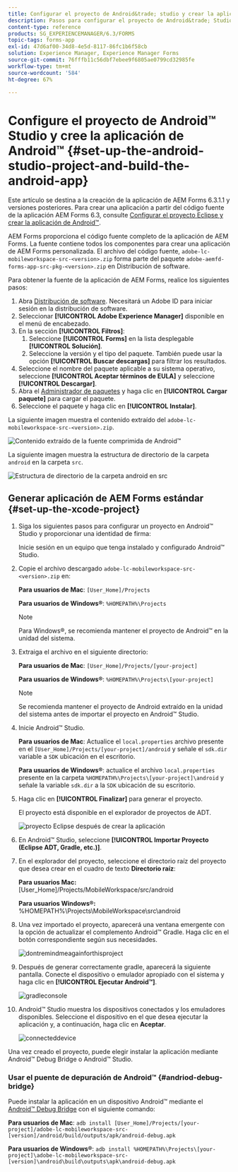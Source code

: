 ```yaml
---
title: Configurar el proyecto de Android&trade; studio y crear la aplicación de Android&trade;
description: Pasos para configurar el proyecto de Android&trade; Studio y crear el instalador para la aplicación de Adobe Experience Manager AEM () Forms
content-type: reference
products: SG_EXPERIENCEMANAGER/6.3/FORMS
topic-tags: forms-app
exl-id: 47d6af00-34d8-4e5d-8117-86fc1b6f58cb
solution: Experience Manager, Experience Manager Forms
source-git-commit: 76fffb11c56dbf7ebee9f6805ae0799cd32985fe
workflow-type: tm+mt
source-wordcount: '584'
ht-degree: 67%

---
```


# Configure el proyecto de Android™ Studio y cree la aplicación de Android™ {#set-up-the-android-studio-project-and-build-the-android-app}

Este artículo se destina a la creación de la aplicación de AEM Forms 6.3.1.1 y versiones posteriores. Para crear una aplicación a partir del código fuente de la aplicación AEM Forms 6.3, consulte [Configurar el proyecto Eclipse y crear la aplicación de Android™](/help/forms/using/setup-eclipse-project-build-installer.md).

AEM Forms proporciona el código fuente completo de la aplicación de AEM Forms. La fuente contiene todos los componentes para crear una aplicación de AEM Forms personalizada. El archivo del código fuente, `adobe-lc-mobileworkspace-src-<version>.zip` forma parte del paquete `adobe-aemfd-forms-app-src-pkg-<version>.zip` en Distribución de software.

Para obtener la fuente de la aplicación de AEM Forms, realice los siguientes pasos:

1. Abra [Distribución de software](https://experience.adobe.com/downloads). Necesitará un Adobe ID para iniciar sesión en la distribución de software.
1. Seleccionar **[!UICONTROL Adobe Experience Manager]** disponible en el menú de encabezado.
1. En la sección **[!UICONTROL Filtros]**:
   1. Seleccione **[!UICONTROL Forms]** en la lista desplegable **[!UICONTROL Solución]**.
   2. Seleccione la versión y el tipo del paquete. También puede usar la opción **[!UICONTROL Buscar descargas]** para filtrar los resultados.
1. Seleccione el nombre del paquete aplicable a su sistema operativo, seleccione **[!UICONTROL Aceptar términos de EULA]** y seleccione **[!UICONTROL Descargar]**.
1. Abra el [Administrador de paquetes](https://experienceleague.adobe.com/docs/experience-manager-65/administering/contentmanagement/package-manager.html?lang=es) y haga clic en **[!UICONTROL Cargar paquete]** para cargar el paquete.
1. Seleccione el paquete y haga clic en **[!UICONTROL Instalar]**.

La siguiente imagen muestra el contenido extraído del `adobe-lc-mobileworkspace-src-<version>.zip`.

![Contenido extraído de la fuente comprimida de Android™](assets/mws-content-1.png)

La siguiente imagen muestra la estructura de directorio de la carpeta `android` en la carpeta `src`.

![Estructura de directorio de la carpeta android en src](assets/android-folder.png)

## Generar aplicación de AEM Forms estándar {#set-up-the-xcode-project}

1. Siga los siguientes pasos para configurar un proyecto en Android™ Studio y proporcionar una identidad de firma:

   Inicie sesión en un equipo que tenga instalado y configurado Android™ Studio.

1. Copie el archivo descargado `adobe-lc-mobileworkspace-src-<version>.zip` en:

   **Para usuarios de Mac**: `[User_Home]/Projects`

   **Para usuarios de Windows®**: `%HOMEPATH%\Projects`

   >[!NOTE]
   >
   >Para Windows®, se recomienda mantener el proyecto de Android™ en la unidad del sistema.

1. Extraiga el archivo en el siguiente directorio:

   **Para usuarios de Mac**: `[User_Home]/Projects/[your-project]`

   **Para usuarios de Windows®**: `%HOMEPATH%\Projects\[your-project]`

   >[!NOTE]
   >
   >Se recomienda mantener el proyecto de Android extraído en la unidad del sistema antes de importar el proyecto en Android™ Studio.

1. Inicie Android™ Studio.

   **Para usuarios de Mac**: Actualice el `local.properties` archivo presente en el `[User_Home]/Projects/[your-project]/android` y señale el `sdk.dir` variable a `SDK` ubicación en el escritorio.

   **Para usuarios de Windows®**: actualice el archivo `local.properties` presente en la carpeta `%HOMEPATH%\Projects\[your-project]\android` y señale la variable `sdk.dir` a la `SDK` ubicación de su escritorio.

1. Haga clic en **[!UICONTROL Finalizar]** para generar el proyecto.

   El proyecto está disponible en el explorador de proyectos de ADT.

   ![proyecto Eclipse después de crear la aplicación](assets/eclipsebuildmws.png)

1. En Android™ Studio, seleccione **[!UICONTROL Importar Proyecto (Eclipse ADT, Gradle, etc.)]**.
1. En el explorador del proyecto, seleccione el directorio raíz del proyecto que desea crear en el cuadro de texto **Directorio raíz**:

   **Para usuarios Mac:** [User_Home]/Projects/MobileWorkspace/src/android

   **Para usuarios Windows®:** %HOMEPATH%\Projects\MobileWorkspace\src\android

1. Una vez importado el proyecto, aparecerá una ventana emergente con la opción de actualizar el complemento Android™ Gradle. Haga clic en el botón correspondiente según sus necesidades.

   ![dontremindmeagainforthisproject](assets/dontremindmeagainforthisproject.png)

1. Después de generar correctamente gradle, aparecerá la siguiente pantalla. Conecte el dispositivo o emulador apropiado con el sistema y haga clic en **[!UICONTROL Ejecutar Android™]**.

   ![gradleconsole](assets/gradleconsole.png)

1. Android™ Studio muestra los dispositivos conectados y los emuladores disponibles. Seleccione el dispositivo en el que desea ejecutar la aplicación y, a continuación, haga clic en **Aceptar**.

   ![connecteddevice](assets/connecteddevice.png)

Una vez creado el proyecto, puede elegir instalar la aplicación mediante Android™ Debug Bridge o Android™ Studio.

### Usar el puente de depuración de Android™ {#andriod-debug-bridge}

Puede instalar la aplicación en un dispositivo Android™ mediante el [Android™ Debug Bridge](https://developer.android.com/tools/adb) con el siguiente comando:

**Para usuarios de Mac**: `adb install [User_Home]/Projects/[your-project]/adobe-lc-mobileworkspace-src-[version]/android/build/outputs/apk/android-debug.apk`

**Para usuarios de Windows®**: `adb install %HOMEPATH%\Projects\[your-project]\adobe-lc-mobileworkspace-src-[version]\android\build\outputs\apk\android-debug.apk`
